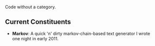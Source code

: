 Code without a category.


Current Constituents
--------------------
* **Markov**: A quick 'n' dirty markov-chain-based text generator I wrote one night in early 2011.